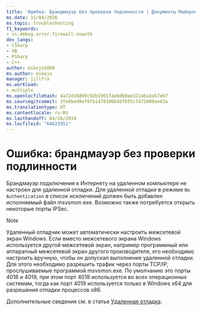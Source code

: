```yaml
---
title: 'Ошибка: Брандмауэр без проверки подлинности | Документы Майкрософт'
ms.date: 11/04/2016
ms.topic: troubleshooting
f1_keywords:
- vs.debug.error.firewall.noauth
dev_langs:
- CSharp
- VB
- FSharp
- C++
author: mikejo5000
ms.author: mikejo
manager: jillfra
ms.workload:
- multiple
ms.openlocfilehash: 4a72d16869c92b1965fae8db0ae32146a3a57e67
ms.sourcegitcommit: 3fe6bed9ef8fb1478106645f655c7472009ae43a
ms.translationtype: HT
ms.contentlocale: ru-RU
ms.lasthandoff: 04/28/2019
ms.locfileid: "64823951"
---
```

# <a name="error-firewall-no-authentication"></a>Ошибка: брандмауэр без проверки подлинности
Брандмауэр подключения к Интернету на удаленном компьютере не настроен для удаленной отладки. Для удаленной отладки в режиме `No Authentication` в список исключений должен быть добавлен исполняемый файл msvsmon.exe. Возможно также потребуется открыть некоторые порты IPSec.

> [!NOTE]
> Удаленный отладчик может автоматически настроить межсетевой экран Windows. Если вместо межсетевого экрана Windows используется другой межсетевой экран, например программный или аппаратный межсетевой экран другого производителя, его необходимо настроить вручную, чтобы он допускал выполнение удаленной отладки. Для этого необходимо разрешить трафик через порты TCP/IP, прослушиваемые программой msvsmon.exe. По умолчанию это порты 4018 и 4019, при этом порт 4018 используется во всех операционных системам, тогда как порт 4019 используется только в Windows x64 для разрешения отладки процессов x86.

 Дополнительные сведения см. в статье [Удаленная отладка](../debugger/remote-debugging.md).